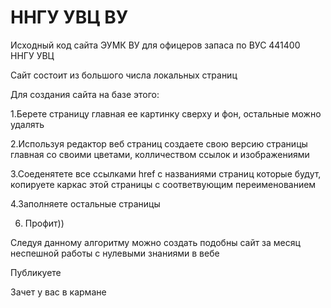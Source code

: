 # ННГУ УВЦ ВУ 
Исходный код сайта ЭУМК ВУ для офицеров запаса по ВУС 441400 ННГУ УВЦ

Сайт состоит из большого числа локальных страниц

Для создания сайта на базе этого:

1.Берете страницу главная ее картинку сверху и фон, остальные можно удалять

2.Используя редактор веб страниц создаете свою версию страницы главная со своими цветами, колличеством ссылок и изображениями

3.Соеденятете все ссылками href с названиями страниц которые будут, копируете каркас этой страницы с соответвующим переименованием

4.Заполняете остальные страницы

6. Профит))

Следуя данному алгоритму можно создать подобны сайт за месяц неспешной работы с нулевыми знаниями в вебе

Публикуете

Зачет у вас в кармане
